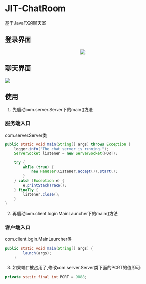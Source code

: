 # JIT-ChatRoom
基于JavaFX的聊天室

## 登录界面
<p align = "center">
<img src="https://cdn.jsdelivr.net/gh/realLiamTurner/Image-Hosting-Service/JIT-Chatroom/README/login.png" />
</p>

## 聊天界面
![](https://cdn.jsdelivr.net/gh/realLiamTurner/Image-Hosting-Service/JIT-Chatroom/README/chatroom.png)

## 使用
1. 先启动com.server.Server下的main()方法

### 服务端入口
com.server.Server类
``` java
public static void main(String[] args) throws Exception {
    logger.info("The chat server is running.");
    ServerSocket listener = new ServerSocket(PORT);

    try {
        while (true) {
            new Handler(listener.accept()).start();
        }
    } catch (Exception e) {
        e.printStackTrace();
    } finally {
        listener.close();
    }
}
```

2. 再启动com.client.login.MainLauncher下的main()方法

### 客户端入口
com.client.login.MainLauncher类
``` java
public static void main(String[] args) {
        launch(args);
    }
```

3. 如果端口被占用了,修改com.server.Server类下面的PORT的值即可:

``` java
private static final int PORT = 9888;
```


